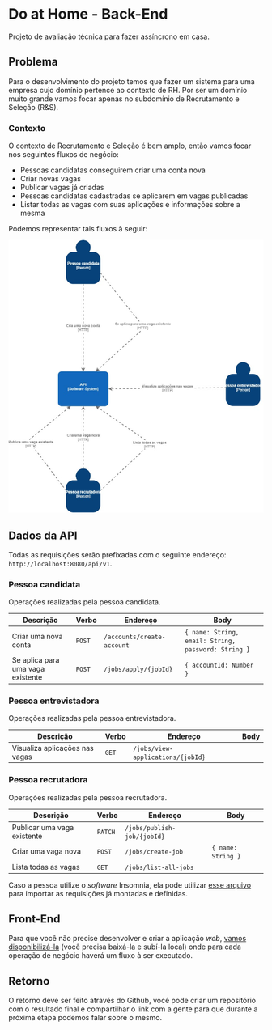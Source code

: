 # Do at Home - Back-End

Projeto de avaliação técnica para fazer assíncrono em casa.

## Problema

Para o desenvolvimento do projeto temos que fazer um sistema para uma empresa cujo domínio pertence ao contexto de RH. Por ser um domínio muito grande vamos focar apenas no subdomínio de Recrutamento e Seleção (R&S).

### Contexto 

O contexto de Recrutamento e Seleção é bem amplo, então vamos focar nos seguintes fluxos de negócio:

- Pessoas candidatas conseguirem criar uma conta nova
- Criar novas vagas
- Publicar vagas já criadas
- Pessoas candidatas cadastradas se aplicarem em vagas publicadas
- Listar todas as vagas com suas aplicações e informações sobre a mesma

Podemos representar tais fluxos à seguir:

![Representação dos fluxos de negócios](/assets/img/diagram.jpg)

## Dados da API

Todas as requisições serão prefixadas com o seguinte endereço: `http://localhost:8080/api/v1`.

### Pessoa candidata

Operações realizadas pela pessoa candidata.

| Descrição | Verbo | Endereço | Body |
| --------- | ----- | -------- | ---- |
| Criar uma nova conta | `POST` | `/accounts/create-account` | `{ name: String, email: String, password: String }` |
| Se aplica para uma vaga existente | `POST` | `/jobs/apply/{jobId}` | `{ accountId: Number }` |


### Pessoa entrevistadora

Operações realizadas pela pessoa entrevistadora.

| Descrição | Verbo | Endereço | Body |
| --------- | ----- | -------- | ---- |
| Visualiza aplicações nas vagas | `GET` | `/jobs/view-applications/{jobId}` |

### Pessoa recrutadora

Operações realizadas pela pessoa recrutadora.

| Descrição | Verbo | Endereço | Body |
| --------- | ----- | -------- | ---- |
| Publicar uma vaga existente | `PATCH` | `/jobs/publish-job/{jobId}` |
| Criar uma vaga nova | `POST` | `/jobs/create-job` | `{ name: String }` |
| Lista todas as vagas | `GET` | `/jobs/list-all-jobs` |

Caso a pessoa utilize o _software_ Insomnia, ela pode utilizar [esse arquivo](https://github.com/gupy-io/simple-api-interview/blob/main/insomnia.json) para importar as requisições já montadas e definidas.


## Front-End

Para que você não precise desenvolver e criar a aplicação _web_, [vamos disponibilizá-la](https://github.com/gupy-io/simple-app-web-interview) (você precisa baixá-la e subí-la local) onde para cada operação de negócio haverá um fluxo à ser executado.

## Retorno

O retorno deve ser feito através do Github, você pode criar um repositório com o resultado final e compartilhar o link com a gente para que durante a próxima etapa podemos falar sobre o mesmo.

